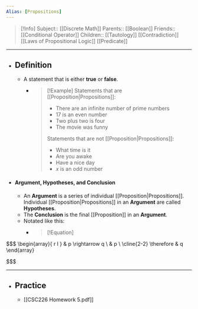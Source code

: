 ```yaml
---
Alias: [Propositions]
---
```

> [!Info]
> Subject:: [[Discrete Math]]
> Parents:: [[Boolean]]
> Friends:: [[Conditional Operator]]
> Children:: [[Tautology]] [[Contradiction]] [[Laws of Propositional Logic]] [[Predicate]]
---
- ## Definition
	- A statement that is either **true** or **false**.
		- > [!Example]
		  > Statements that are [[Proposition|Propositions]]:
		  > - There are an infinite number of prime numbers
		  > - 17 is an even number
		  > - Two plus two is four
		  > - The movie was funny
		  >   
		  > Statements that are not [[Proposition|Propositions]]:
		  > - What time is it
		  > - Are you awake
		  > - Have a nice day
		  > - $x$ is an odd number
- #### Argument, Hypotheses, and Conclusion
	- An **Argument** is a series of individual [[Proposition|Propositions]]. Individual [[Proposition|Propositions]] in an **Argument** are called **Hypotheses**.
	- The **Conclusion** is the final [[Proposition]] in an **Argument**.
	- Notated like this:
		- > [!Equation]
		  

$$$
\begin{array}{ r l }
               & p \rightarrow q \\
               & p \\
        \cline{2-2}
    \therefore & q
\end{array}

$$$

---
- ## Practice
	- [[CSC226 Homework 5.pdf]]